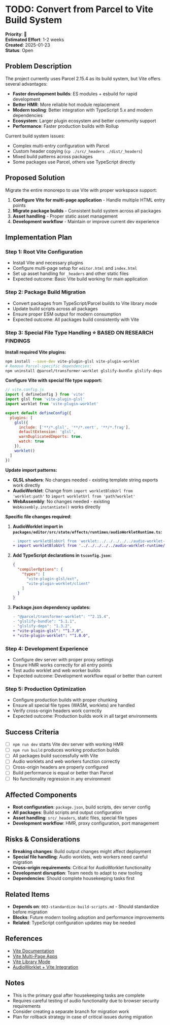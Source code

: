 # TODO: Convert from Parcel to Vite Build System

**Priority**: 🔴  
**Estimated Effort**: 1-2 weeks  
**Created**: 2025-01-23  
**Status**: Open  

## Problem Description

The project currently uses Parcel 2.15.4 as its build system, but Vite offers several advantages:

- **Faster development builds**: ES modules + esbuild for rapid development
- **Better HMR**: More reliable hot module replacement
- **Modern tooling**: Better integration with TypeScript 5.x and modern dependencies
- **Ecosystem**: Larger plugin ecosystem and better community support
- **Performance**: Faster production builds with Rollup

Current build system issues:
- Complex multi-entry configuration with Parcel
- Custom header copying (`cp ./src/_headers ./dist/_headers`)
- Mixed build patterns across packages
- Some packages use Parcel, others use TypeScript directly

## Proposed Solution

Migrate the entire monorepo to use Vite with proper workspace support:

1. **Configure Vite for multi-page application** - Handle multiple HTML entry points
2. **Migrate package builds** - Consistent build system across all packages
3. **Asset handling** - Proper static asset management
4. **Development workflow** - Maintain or improve current dev experience

## Implementation Plan

### Step 1: Root Vite Configuration
- Install Vite and necessary plugins
- Configure multi-page setup for `editor.html` and `index.html`
- Set up asset handling for `_headers` and other static files
- Expected outcome: Basic Vite build working for main application

### Step 2: Package Build Migration
- Convert packages from TypeScript/Parcel builds to Vite library mode
- Update build scripts across all packages
- Ensure proper ESM output for modern consumption
- Expected outcome: All packages build consistently with Vite

### Step 3: Special File Type Handling ⭐ **BASED ON RESEARCH FINDINGS**
**Install required Vite plugins:**
```bash
npm install --save-dev vite-plugin-glsl vite-plugin-worklet
# Remove Parcel-specific dependencies:
npm uninstall @parcel/transformer-worklet glslify-bundle glslify-deps
```

**Configure Vite with special file type support:**
```js
// vite.config.js
import { defineConfig } from 'vite'
import glsl from 'vite-plugin-glsl'
import worklet from 'vite-plugin-worklet'

export default defineConfig({
  plugins: [
    glsl({
      include: ['**/*.glsl', '**/*.vert', '**/*.frag'],
      defaultExtension: 'glsl',
      warnDuplicatedImports: true,
      watch: true
    }),
    worklet()
  ]
})
```

**Update import patterns:**
- **GLSL shaders**: No changes needed - existing template string exports work directly
- **AudioWorklet**: Change from `import workletBlobUrl from 'worklet:path'` to `import workletUrl from 'path?worklet'`
- **WebAssembly**: No changes needed - existing `WebAssembly.instantiate()` works directly

**Specific file changes required:**
1. **AudioWorklet import in `packages/editor/src/state/effects/runtimes/audioWorkletRuntime.ts`:**
   ```diff
   - import workletBlobUrl from 'worklet:../../../../../audio-worklet-runtime/dist/index.js';
   + import workletBlobUrl from '../../../../../audio-worklet-runtime/dist/index.js?worklet';
   ```

2. **Add TypeScript declarations in `tsconfig.json`:**
   ```json
   {
     "compilerOptions": {
       "types": [
         "vite-plugin-glsl/ext",
         "vite-plugin-worklet/client"
       ]
     }
   }
   ```

3. **Package.json dependency updates:**
   ```diff
   - "@parcel/transformer-worklet": "^2.15.4",
   - "glslify-bundle": "5.1.1",
   - "glslify-deps": "1.3.2",
   + "vite-plugin-glsl": "^1.7.0",
   + "vite-plugin-worklet": "^1.0.0",
   ```

### Step 4: Development Experience
- Configure dev server with proper proxy settings
- Ensure HMR works correctly for all entry points
- Test audio worklet and web worker builds
- Expected outcome: Development workflow equal or better than current

### Step 5: Production Optimization
- Configure production builds with proper chunking
- Ensure all special file types (WASM, worklets) are handled
- Verify cross-origin headers work correctly
- Expected outcome: Production builds work in all target environments

## Success Criteria

- [ ] `npm run dev` starts Vite dev server with working HMR
- [ ] `npm run build` produces working production builds
- [ ] All packages build successfully with Vite
- [ ] Audio worklets and web workers function correctly
- [ ] Cross-origin headers are properly configured
- [ ] Build performance is equal or better than Parcel
- [ ] No functionality regression in any environment

## Affected Components

- **Root configuration**: `package.json`, build scripts, dev server config
- **All packages**: Build scripts and output configuration
- **Asset handling**: `src/_headers`, static files, special file types
- **Development workflow**: HMR, proxy configuration, port management

## Risks & Considerations

- **Breaking changes**: Build output changes might affect deployment
- **Special file handling**: Audio worklets, web workers need careful migration
- **Cross-origin requirements**: Critical for AudioWorklet functionality
- **Development disruption**: Team needs to adapt to new tooling
- **Dependencies**: Should complete housekeeping tasks first

## Related Items

- **Depends on**: `003-standardize-build-scripts.md` - Should standardize before migration
- **Blocks**: Future modern tooling adoption and performance improvements
- **Related**: TypeScript configuration updates may be needed

## References

- [Vite Documentation](https://vitejs.dev/)
- [Vite Multi-Page Apps](https://vitejs.dev/guide/build.html#multi-page-app)
- [Vite Library Mode](https://vitejs.dev/guide/build.html#library-mode)
- [AudioWorklet + Vite Integration](https://github.com/vitejs/vite/discussions/7720)

## Notes

- This is the primary goal after housekeeping tasks are complete
- Requires careful testing of audio functionality due to browser security requirements
- Consider creating a separate branch for migration work
- Plan for rollback strategy in case of critical issues during migration 